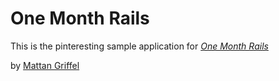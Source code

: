 # One Month Rails

This is the pinteresting sample application for
[*One Month Rails*](http://www.onemonthrails.com)

by [Mattan Griffel](http://www.mattangriffel.com)